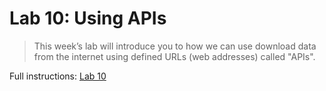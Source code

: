 # Lab 10: Using APIs

> This week’s lab will introduce you to how we can use download data from the internet using defined URLs (web addresses) called "APIs".

Full instructions: [Lab 10](https://labs.cds101.com/Lab9-API-census.html)
